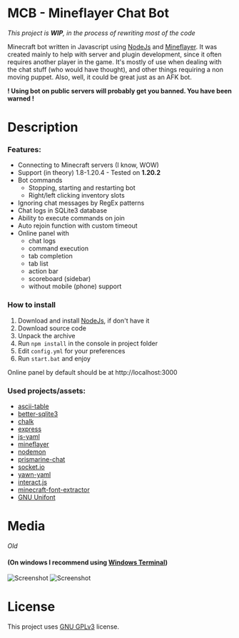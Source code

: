 # MCB - Mineflayer Chat Bot
*This project is **WIP**, in the process of rewriting most of the code*

Minecraft bot written in Javascript using [NodeJs](https://nodejs.org) and [Mineflayer](https://www.npmjs.com/package/mineflayer). It was created mainly to help with server and plugin development, since it often requires another player in the game. It's mostly of use when dealing with the chat stuff (who would have thought), and other things requiring a non moving puppet. Also, well, it could be great just as an AFK bot.

**! Using bot on public servers will probably get you banned. You have been warned !**


# Description
### Features:
- Connecting to Minecraft servers (I know, WOW)
- Support (in theory) 1.8-1.20.4 - Tested on **1.20.2**
- Bot commands
  - Stopping, starting and restarting bot
  - Right/left clicking inventory slots
- Ignoring chat messages by RegEx patterns
- Chat logs in SQLite3 database
- Ability to execute commands on join
- Auto rejoin function with custom timeout
- Online panel with
  - chat logs
  - command execution
  - tab completion
  - tab list
  - action bar
  - scoreboard (sidebar)
  - without mobile (phone) support

### How to install
1. Download and install [NodeJs](https://nodejs.org), if don't have it
2. Download source code
3. Unpack the archive
4. Run `npm install` in the console in project folder
5. Edit `config.yml` for your preferences
6. Run `start.bat` and enjoy

Online panel by default should be at http://localhost:3000


### Used projects/assets:
- [ascii-table](https://www.npmjs.com/package/ascii-table)
- [better-sqlite3](https://www.npmjs.com/package/better-sqlite3)
- [chalk](https://www.npmjs.com/package/chalk)
- [express](https://www.npmjs.com/package/express)
- [js-yaml](https://www.npmjs.com/package/js-yaml)
- [mineflayer](https://www.npmjs.com/package/mineflayer)
- [nodemon](https://www.npmjs.com/package/nodemon)
- [prismarine-chat](https://www.npmjs.com/package/prismarine-chat)
- [socket.io](https://www.npmjs.com/package/socket.io)
- [yawn-yaml](https://www.npmjs.com/package/yawn-yaml)
- [interact.js](https://interactjs.io)
- [minecraft-font-extractor](https://github.com/Ynfuien/minecraft-font-extractor)
- [GNU Unifont](https://unifoundry.com/unifont/index.html)


# Media
*Old*
#### (On windows I recommend using [Windows Terminal](https://github.com/microsoft/terminal))
![Screenshot](https://i.imgur.com/l6YLHuB.gif)
![Screenshot](https://i.imgur.com/Fx8WeTX.gif)


# License
This project uses [GNU GPLv3](https://github.com/Ynfuien/MineflayerChatBot/blob/main/LICENSE) license.